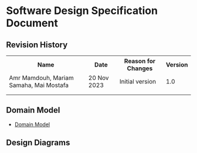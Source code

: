 # Software Design Specification Document

## Revision History

<table>
<tr>
<th>Name</th>
<th>Date</th>
<th>Reason for Changes</th>
<th>Version</th>
</tr>
<tr>
<td>Amr Mamdouh, Mariam Samaha, Mai Mostafa</td>
<td>20 Nov 2023</td>
<td>Initial version</td>
<td>1.0</td>
</tr>
<tr>
<td></td>
<td></td>
<td></td>
<td></td>
</tr>
<tr>
<td></td>
<td></td>
<td></td>
<td></td>
</tr>
</table>

## Domain Model

- [Domain Model](diagrams/domain_model.puml)

## Design Diagrams

